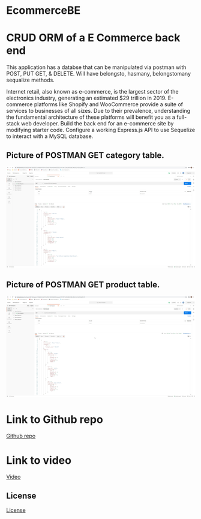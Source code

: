 # EcommerceBE

# CRUD ORM of a E Commerce back end 

This application has a databse that can be manipulated via postman with POST, PUT GET, & DELETE. Will have belongsto, hasmany, belongstomany sequalize methods. 

Internet retail, also known as e-commerce, is the largest sector of the electronics industry, generating an estimated $29 trillion in 2019. E-commerce platforms like Shopify and WooCommerce provide a suite of services to businesses of all sizes. Due to their prevalence, understanding the fundamental architecture of these platforms will benefit you as a full-stack web developer.
Build the back end for an e-commerce site by modifying starter code. Configure a working Express.js API to use Sequelize to interact with a MySQL database.

## Picture of POSTMAN GET category table.
![categoryGET](categoryGET.jpg)


## Picture of POSTMAN GET product table.
![productGET](productGET.jpg)

# Link to Github repo
[Github repo](https://github.com/pfdemarco/EcommerceBE)


# Link to video
[Video](https://github.com/pfdemarco/EcommerceBE/blob/main/PDeMarco.mp4)


## License
[License](LICENSE)